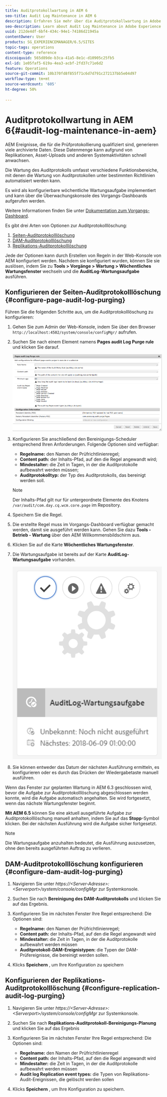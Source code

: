 ```yaml
---
title: Auditprotokollwartung in AEM 6
seo-title: Audit Log Maintenance in AEM 6
description: Erfahren Sie mehr über die Auditprotokollwartung in Adobe Experience Manager (AEM).
seo-description: Learn about Audit Log Maintenance in Adobe Experience Manager (AEM).
uuid: 212de4df-6bf4-434c-94e1-74186d21945a
contentOwner: User
products: SG_EXPERIENCEMANAGER/6.5/SITES
topic-tags: operations
content-type: reference
discoiquuid: 565d89de-b3ca-41a5-8e1c-d10905c25fb5
exl-id: 1e05faf5-619a-4ea3-acbf-2fd37c71e6d2
feature: Operations
source-git-commit: 10b370fd8f855f71c6d7d791c272137bb5e04d97
workflow-type: tm+mt
source-wordcount: '605'
ht-degree: 50%

---
```


# Auditprotokollwartung in AEM 6{#audit-log-maintenance-in-aem}

AEM Ereignisse, die für die Prüfprotokollierung qualifiziert sind, generieren viele archivierte Daten. Diese Datenmenge kann aufgrund von Replikationen, Asset-Uploads und anderen Systemaktivitäten schnell anwachsen.

Die Wartung des Auditprotokolls umfasst verschiedene Funktionsbereiche, mit denen die Wartung von Auditprotokollen unter bestimmten Richtlinien automatisiert werden kann.

Es wird als konfigurierbare wöchentliche Wartungsaufgabe implementiert und kann über die Überwachungskonsole des Vorgangs-Dashboards aufgerufen werden.

Weitere Informationen finden Sie unter [Dokumentation zum Vorgangs-Dashboard](/help/sites-administering/operations-dashboard.md).

Es gibt drei Arten von Optionen zur Auditprotokolllöschung:

1. [Seiten-Auditprotokolllöschung](/help/sites-administering/operations-audit-log.md#configure-page-audit-log-purging)
1. [DAM-Auditprotokolllöschung](/help/sites-administering/operations-audit-log.md#configure-dam-audit-log-purging)
1. [Replikations-Auditprotokolllöschung](/help/sites-administering/operations-audit-log.md#configure-replication-audit-log-purging)

Jede der Optionen kann durch Erstellen von Regeln in der Web-Konsole von AEM konfiguriert werden. Nachdem sie konfiguriert wurden, können Sie sie auslösen, indem Sie zu **Tools > Vorgänge > Wartung > Wöchentliches Wartungsfenster** wechseln und die **AuditLog-Wartungsaufgabe** ausführen.

## Konfigurieren der Seiten-Auditprotokolllöschung {#configure-page-audit-log-purging}

Führen Sie die folgenden Schritte aus, um die Auditprotokolllöschung zu konfigurieren:

1. Gehen Sie zum Admin der Web-Konsole, indem Sie über den Browser `http://localhost:4502/system/console/configMgr/` aufrufen.

1. Suchen Sie nach einem Element namens **Pages audit Log Purge rule** und klicken Sie darauf.

   ![chlimage_1-365](assets/chlimage_1-365.png)

1. Konfigurieren Sie anschließend den Bereinigungs-Scheduler entsprechend Ihren Anforderungen. Folgende Optionen sind verfügbar:

   * **Regelname:** den Namen der Prüfrichtlinienregel;
   * **Content path:** der Inhalts-Pfad, auf den die Regel angewandt wird;
   * **Mindestalter:** die Zeit in Tagen, in der die Auditprotokolle aufbewahrt werden müssen;
   * **Auditprotokolltyp:** der Typ des Auditprotokolls, das bereinigt werden soll.

   >[!NOTE]
   >
   >Der Inhalts-Pfad gilt nur für untergeordnete Elemente des Knotens `/var/audit/com.day.cq.wcm.core.page` im Repository.

1. Speichern Sie die Regel.
1. Die erstellte Regel muss im Vorgangs-Dashboard verfügbar gemacht werden, damit sie ausgeführt werden kann. Gehen Sie dazu **Tools - Betrieb - Wartung** über den AEM Willkommensbildschirm aus.

1. Klicken Sie auf die Karte **Wöchentliches Wartungsfenster**.

1. Die Wartungsaufgabe ist bereits auf der Karte **AuditLog-Wartungsaufgabe** vorhanden.

   ![chlimage_1-366](assets/chlimage_1-366.png)

1. Sie können entweder das Datum der nächsten Ausführung ermitteln, es konfigurieren oder es durch das Drücken der Wiedergabetaste manuell ausführen.

Wenn das Fenster zur geplanten Wartung in AEM 6.3 geschlossen wird, bevor die Aufgabe zur Auditprotokolllöschung abgeschlossen werden konnte, wird die Aufgabe automatisch angehalten. Sie wird fortgesetzt, wenn das nächste Wartungsfenster beginnt.

**Mit AEM 6.5** können Sie eine aktuell ausgeführte Aufgabe zur Auditprotokolllöschung manuell anhalten, indem Sie auf das **Stopp**-Symbol klicken. Bei der nächsten Ausführung wird die Aufgabe sicher fortgesetzt.

>[!NOTE]
>
>Die Wartungsaufgabe anzuhalten bedeutet, die Ausführung auszusetzen, ohne den bereits ausgeführten Auftrag zu verlieren.

## DAM-Auditprotokolllöschung konfigurieren {#configure-dam-audit-log-purging}

1. Navigieren Sie unter *https://&lt;Server-Adresse>:&lt;Serverport>/system/console/configMgr* zur Systemkonsole.
1. Suchen Sie nach **Bereinigung des DAM-Auditprotokolls** und klicken Sie auf das Ergebnis.
1. Konfigurieren Sie im nächsten Fenster Ihre Regel entsprechend: Die Optionen sind:

   * **Regelname:** den Namen der Prüfrichtlinienregel;
   * **Content path:** der Inhalts-Pfad, auf den die Regel angewandt wird
   * **Mindestalter:** die Zeit in Tagen, in der die Auditprotokolle aufbewahrt werden müssen
   * **Auditprotokoll-DAM-Ereignistypen:** die Typen der DAM-Prüfereignisse, die bereinigt werden sollen.

1. Klicks **Speichern** , um Ihre Konfiguration zu speichern

## Konfigurieren der Replikations-Auditprotokolllöschung  {#configure-replication-audit-log-purging}

1. Navigieren Sie unter *https://&lt;Server-Adresse>:&lt;Serverport>/system/console/configMgr* zur Systemkonsole.
1. Suchen Sie nach **Replikations-Auditprotokoll-Bereinigungs-Planung** und klicken Sie auf das Ergebnis
1. Konfigurieren Sie im nächsten Fenster Ihre Regel entsprechend: Die Optionen sind:

   * **Regelname:** den Namen der Prüfrichtlinienregel
   * **Content path:** der Inhalts-Pfad, auf den die Regel angewandt wird
   * **Mindestalter:** die Zeit in Tagen, in der die Auditprotokolle aufbewahrt werden müssen
   * **Audit log Replication event types:** die Typen von Replikations-Audit-Ereignissen, die gelöscht werden sollen

1. Klicks **Speichern** , um Ihre Konfiguration zu speichern.
